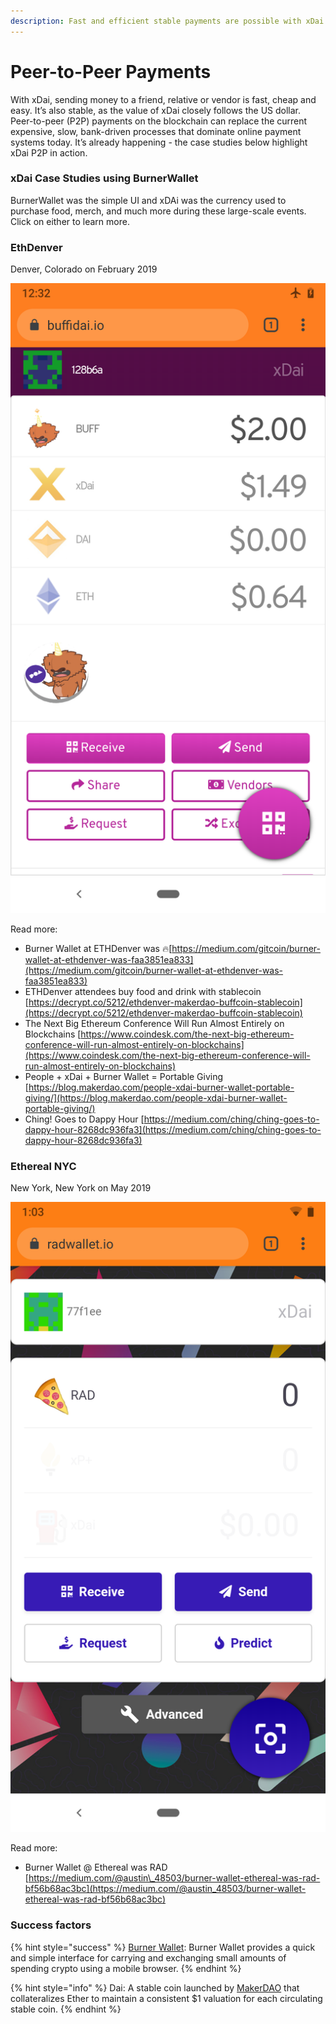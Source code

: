 ```yaml
---
description: Fast and efficient stable payments are possible with xDai
---
```


# Peer-to-Peer Payments

With xDai, sending money to a friend, relative or vendor is fast, cheap and easy. It’s also stable, as the value of xDai closely follows the US dollar. Peer-to-peer \(P2P\) payments on the blockchain can replace the current expensive, slow, bank-driven processes that dominate online payment systems today. It’s already happening - the case studies below highlight xDai P2P in action.

### xDai Case Studies using BurnerWallet

BurnerWallet was the simple UI and xDAi was the currency used to purchase food, merch, and much more during these large-scale events. Click on either to learn more. 

### EthDenver

Denver, Colorado on February 2019

![Custom BurnerWallet I for EthDenver loaded with tokens and one NFT reward](../../.gitbook/assets/image%20%281%29.png)



Read more: 

* Burner Wallet at ETHDenver was 🔥[https://medium.com/gitcoin/burner-wallet-at-ethdenver-was-faa3851ea833](https://medium.com/gitcoin/burner-wallet-at-ethdenver-was-faa3851ea833)
* ETHDenver attendees buy food and drink with stablecoin [https://decrypt.co/5212/ethdenver-makerdao-buffcoin-stablecoin](https://decrypt.co/5212/ethdenver-makerdao-buffcoin-stablecoin)
* The Next Big Ethereum Conference Will Run Almost Entirely on Blockchains [https://www.coindesk.com/the-next-big-ethereum-conference-will-run-almost-entirely-on-blockchains](https://www.coindesk.com/the-next-big-ethereum-conference-will-run-almost-entirely-on-blockchains)
* People + xDai + Burner Wallet = Portable Giving [https://blog.makerdao.com/people-xdai-burner-wallet-portable-giving/](https://blog.makerdao.com/people-xdai-burner-wallet-portable-giving/)
* Ching! Goes to Dappy Hour [https://medium.com/ching/ching-goes-to-dappy-hour-8268dc936fa3](https://medium.com/ching/ching-goes-to-dappy-hour-8268dc936fa3)

### Ethereal NYC

New York, New York on May 2019

![Custom Burner Wallet I for Ethereal NYC](../../.gitbook/assets/screenshot_20191003-130326.png)

Read more: 

* Burner Wallet @ Ethereal was RAD [https://medium.com/@austin\_48503/burner-wallet-ethereal-was-rad-bf56b68ac3bc](https://medium.com/@austin_48503/burner-wallet-ethereal-was-rad-bf56b68ac3bc)

### Success factors

{% hint style="success" %}
[Burner Wallet](https://xdai.io): Burner Wallet provides a quick and simple interface for carrying and exchanging small amounts of spending crypto using a mobile browser.
{% endhint %}

{% hint style="info" %}
Dai: A stable coin launched by [MakerDAO](http://makerdao.com) that collateralizes Ether to maintain a consistent $1 valuation for each circulating stable coin.
{% endhint %}



